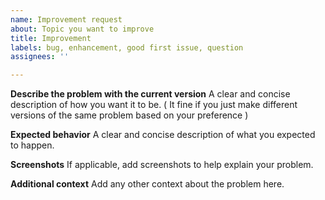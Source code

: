```yaml
---
name: Improvement request
about: Topic you want to improve
title: Improvement
labels: bug, enhancement, good first issue, question
assignees: ''

---
```


**Describe the problem with the current version**
A clear and concise description of how you want it to be. ( It fine if you just make different versions of the same problem based on your preference ) 

**Expected behavior**
A clear and concise description of what you expected to happen.

**Screenshots**
If applicable, add screenshots to help explain your problem.

**Additional context**
Add any other context about the problem here.
